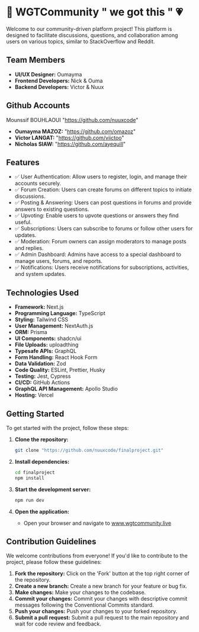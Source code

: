 # 🚀 WGTCommunity " we got this " 💗

Welcome to our community-driven platform project! This platform is designed to facilitate discussions, questions, and collaboration among users on various topics, similar to StackOverflow and Reddit.


## Team Members

- **UI/UX Designer:** Oumayma 
- **Frontend Developers:** Nick & Ouma
- **Backend Developers:** Victor & Nuux
 
## Github  Accounts

Mounssif BOUHLAOUI "https://github.com/nuuxcode"
- **Oumayma MAZOZ:** "https://github.com/omazoz"
- **Victor LANGAT:** "https://github.com/viictoo"
- **Nicholas SIAW:** "https://github.com/ayequill"

## Features

- ✅ User Authentication: Allow users to register, login, and manage their accounts securely.
- ✅ Forum Creation: Users can create forums on different topics to initiate discussions.
- ✅ Posting & Answering: Users can post questions in forums and provide answers to existing questions.
- ✅ Upvoting: Enable users to upvote questions or answers they find useful.
- ✅ Subscriptions: Users can subscribe to forums or follow other users for updates.
- ✅ Moderation: Forum owners can assign moderators to manage posts and replies.
- ✅ Admin Dashboard: Admins have access to a special dashboard to manage users, forums, and reports.
- ✅ Notifications: Users receive notifications for subscriptions, activities, and system updates.

## Technologies Used

- **Framework:** Next.js
- **Programming Language:** TypeScript
- **Styling:** Tailwind CSS
- **User Management:** NextAuth.js
- **ORM:** Prisma
- **UI Components:** shadcn/ui
- **File Uploads:** uploadthing
- **Typesafe APIs:** GraphQL
- **Form Handling:** React Hook Form
- **Data Validation:** Zod
- **Code Quality:** ESLint, Prettier, Husky
- **Testing:** Jest, Cypress
- **CI/CD:** GitHub Actions
- **GraphQL API Management:** Apollo Studio
- **Hosting:** Vercel

## Getting Started

To get started with the project, follow these steps:

1. **Clone the repository:**
   ```bash
   git clone "https://github.com/nuuxcode/finalproject.git"
   ```

2. **Install dependencies:**
   ```bash
   cd finalproject
   npm install
   ```

3. **Start the development server:**
   ```bash
   npm run dev
   ```

4. **Open the application:**
   - Open your browser and navigate to www.wgtcommunity.live

## Contribution Guidelines

We welcome contributions from everyone! If you'd like to contribute to the project, please follow these guidelines:

1. **Fork the repository:** Click on the 'Fork' button at the top right corner of the repository.
2. **Create a new branch:** Create a new branch for your feature or bug fix.
3. **Make changes:** Make your changes to the codebase.
4. **Commit your changes:** Commit your changes with descriptive commit messages following the Conventional Commits standard.
5. **Push your changes:** Push your changes to your forked repository.
6. **Submit a pull request:** Submit a pull request to the main repository and wait for code review and feedback.

